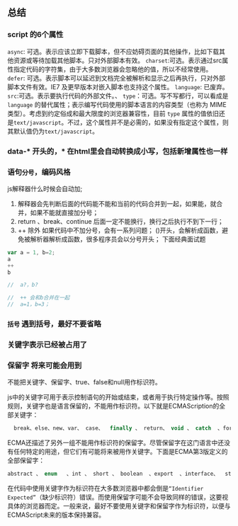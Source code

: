 ## 总结
### script 的6个属性

`async`: 可选。表示应该立即下载脚本，但不应妨碍页面的其他操作，比如下载其他资源或等待加载其他脚本。只对外部脚本有效。
`charset`:可选。表示通过src属性指定代码的字符集，由于大多数浏览器会忽略他的值，所以不经常使用。
`defer`: 可选。表示脚本可以延迟到文档完全被解析和显示之后再执行，只对外部脚本文件有效。IE7 及更早版本对嵌入脚本也支持这个属性。
`language`: 已废弃。
`src`:可选。表示要执行代码的外部文件。、
`type`：可选。写不写都行，可以看成是 `language` 的替代属性；表示编写代码使用的脚本语言的内容类型（也称为 MIME 类型）。考虑到约定俗成和最大限度的浏览器兼容性，目前 `type` 属性的值依旧还是`text/javascript`。不过，这个属性并不是必需的，如果没有指定这个属性，则其默认值仍为`text/javascript`。

### data-* 开头的，* 在html里会自动转换成小写，包括新增属性也一样
### 语句`分号`，编码风格
 js解释器什么时候会自动加; 
 1. 解释器会先判断后面的代码能不能和当前的代码合并到一起，如果能，就合并，如果不能就直接加分号；
 2. return 、break、continue 后面一定不能换行，换行之后执行不到下一行；
 3. ++ 除外
 如果代码中不加分号，会有一系列问题；
 ()开头，会解析成函数，避免被解析器解析成函数，很多程序员会以分号开头；
 下面经典面试题
 ```js
 var a = 1, b=2;
 a
 ++
 b

//  a?，b?

//  ++ 会和b合并在一起
//  a=1，b=3；
 ```
 
 ### `括号` 遇到括号，最好不要省略

 ### 关键字表示已经被占用了
### 保留字 将来可能会用到

不能把关键字、保留字、true、false和null用作标识符。

js中的关键字可用于表示控制语句的开始或结束，或者用于执行特定操作等。按照规则，关键字也是语言保留的，不能用作标识符。以下就是ECMAScription的全部关键字：
```js
  break、else、new、var、 case、  finally 、 return、 void 、 catch  、for  、switch 、 while 、 continue、  function  、this 、 with 、default 、 if 、 throw 、 delete 、 in 、  try 、do 、 instranceof、  typeof
```
ECMA还描述了另外一组不能用作标识符的保留字。尽管保留字在这门语言中还没有任何特定的用途，但它们有可能将来被用作关键字。下面是ECMA第3版定义的全部保留字：
```js
abstract 、 enum   、int 、 short 、 boolean  、export  、interface、  static、  byte  、extends 、 long 、 super 、 char 、 final  、native  、synchronized 、 class  、float 、 package  、throws 、 const  、goto  、private 、transient 、 debugger 、 implements  、protected 、 volatile 、 double  、import  、public
```
在代码中使用关键字作为标识符在大多数浏览器中都会倒是`“Identifier Expected”`（缺少标识符）错误。而使用保留字可能不会导致同样的错误，这要视具体的浏览器而定。一般来说，最好不要使用关键字和保留字作为标识符，以便与ECMAScript未来的版本保持兼容。

<!-- js预编译 -->